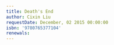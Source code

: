 ```yaml
---
title: Death's End
author: Cixin Liu
requestDate: December, 02 2015 00:00:00
isbn: '9780765377104'
renewals: 
---
```



